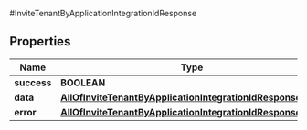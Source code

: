 #InviteTenantByApplicationIntegrationIdResponse

## Properties
Name | Type | Description | Notes
------------ | ------------- | ------------- | -------------
**success** | **BOOLEAN** |  | [optional] 
**data** | [**AllOfInviteTenantByApplicationIntegrationIdResponseData**](AllOfInviteTenantByApplicationIntegrationIdResponseData.md) |  | [optional] 
**error** | [**AllOfInviteTenantByApplicationIntegrationIdResponseError**](AllOfInviteTenantByApplicationIntegrationIdResponseError.md) |  | [optional] 

